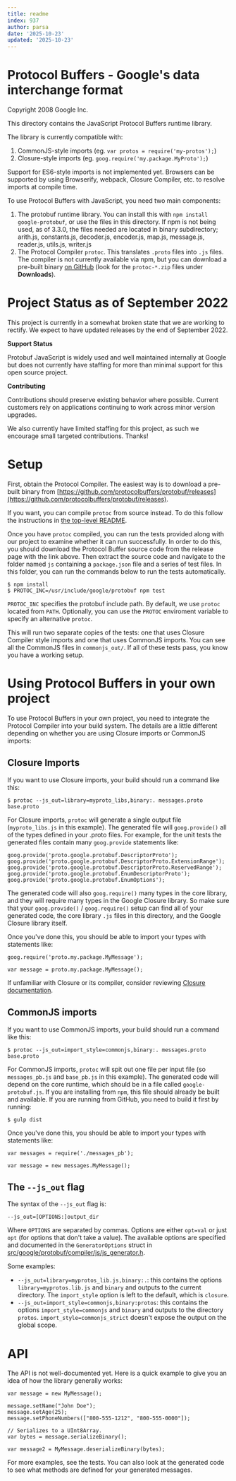 ```yaml
---
title: readme
index: 937
author: parsa
date: '2025-10-23'
updated: '2025-10-23'
---
```

Protocol Buffers - Google's data interchange format
===================================================

Copyright 2008 Google Inc.

This directory contains the JavaScript Protocol Buffers runtime library.

The library is currently compatible with:

1. CommonJS-style imports (eg. `var protos = require('my-protos');`)
2. Closure-style imports (eg. `goog.require('my.package.MyProto');`)

Support for ES6-style imports is not implemented yet.  Browsers can
be supported by using Browserify, webpack, Closure Compiler, etc. to
resolve imports at compile time.

To use Protocol Buffers with JavaScript, you need two main components:

1. The protobuf runtime library.  You can install this with
   `npm install google-protobuf`, or use the files in this directory.
    If npm is not being used, as of 3.3.0, the files needed are located in binary subdirectory;
    arith.js, constants.js, decoder.js, encoder.js, map.js, message.js, reader.js, utils.js, writer.js
2. The Protocol Compiler `protoc`.  This translates `.proto` files
   into `.js` files.  The compiler is not currently available via
   npm, but you can download a pre-built binary
   [on GitHub](https://github.com/protocolbuffers/protobuf/releases)
   (look for the `protoc-*.zip` files under **Downloads**).


Project Status as of September 2022
===

This project is currently in a somewhat broken state that we are working to rectify. We expect to have updated releases by the end of September 2022.

**Support Status**

Protobuf JavaScript is widely used and well maintained internally at Google but does not currently have staffing for more than minimal support for this open source project.

**Contributing**

Contributions should preserve existing behavior where possible.  Current customers rely on applications continuing to work across minor version upgrades.

We also currently have limited staffing for this project, as such we encourage small targeted contributions.  Thanks!

Setup
=====

First, obtain the Protocol Compiler.  The easiest way is to download
a pre-built binary from [https://github.com/protocolbuffers/protobuf/releases](https://github.com/protocolbuffers/protobuf/releases).

If you want, you can compile `protoc` from source instead.  To do this
follow the instructions in [the top-level
README](https://github.com/protocolbuffers/protobuf/blob/main/src/README.md).

Once you have `protoc` compiled, you can run the tests provided along with our
project to examine whether it can run successfully. In order to do this, you
should download the Protocol Buffer source code from the release page with the
link above. Then extract the source code and navigate to the folder named `js`
containing a `package.json` file and a series of test files. In this folder, you
can run the commands below to run the tests automatically.

    $ npm install
    $ PROTOC_INC=/usr/include/google/protobuf npm test

`PROTOC_INC` specifies the protobuf include path. By default, we use `protoc`
located from `PATH`. Optionally, you can use the `PROTOC` enviroment variable to
specify an alternative `protoc`.

This will run two separate copies of the tests: one that uses
Closure Compiler style imports and one that uses CommonJS imports.
You can see all the CommonJS files in `commonjs_out/`.
If all of these tests pass, you know you have a working setup.


Using Protocol Buffers in your own project
==========================================

To use Protocol Buffers in your own project, you need to integrate
the Protocol Compiler into your build system.  The details are a
little different depending on whether you are using Closure imports
or CommonJS imports:

Closure Imports
---------------

If you want to use Closure imports, your build should run a command
like this:

    $ protoc --js_out=library=myproto_libs,binary:. messages.proto base.proto

For Closure imports, `protoc` will generate a single output file
(`myproto_libs.js` in this example).  The generated file will `goog.provide()`
all of the types defined in your .proto files.  For example, for the unit
tests the generated files contain many `goog.provide` statements like:

    goog.provide('proto.google.protobuf.DescriptorProto');
    goog.provide('proto.google.protobuf.DescriptorProto.ExtensionRange');
    goog.provide('proto.google.protobuf.DescriptorProto.ReservedRange');
    goog.provide('proto.google.protobuf.EnumDescriptorProto');
    goog.provide('proto.google.protobuf.EnumOptions');

The generated code will also `goog.require()` many types in the core library,
and they will require many types in the Google Closure library.  So make sure
that your `goog.provide()` / `goog.require()` setup can find all of your
generated code, the core library `.js` files in this directory, and the
Google Closure library itself.

Once you've done this, you should be able to import your types with
statements like:

    goog.require('proto.my.package.MyMessage');

    var message = proto.my.package.MyMessage();

If unfamiliar with Closure or its compiler, consider reviewing
[Closure documentation](https://developers.google.com/closure/library).

CommonJS imports
----------------

If you want to use CommonJS imports, your build should run a command
like this:

    $ protoc --js_out=import_style=commonjs,binary:. messages.proto base.proto

For CommonJS imports, `protoc` will spit out one file per input file
(so `messages_pb.js` and `base_pb.js` in this example).  The generated
code will depend on the core runtime, which should be in a file called
`google-protobuf.js`.  If you are installing from `npm`, this file should
already be built and available.  If you are running from GitHub, you need
to build it first by running:

    $ gulp dist

Once you've done this, you should be able to import your types with
statements like:

    var messages = require('./messages_pb');

    var message = new messages.MyMessage();

The `--js_out` flag
-------------------

The syntax of the `--js_out` flag is:

    --js_out=[OPTIONS:]output_dir

Where `OPTIONS` are separated by commas.  Options are either `opt=val` or
just `opt` (for options that don't take a value).  The available options
are specified and documented in the `GeneratorOptions` struct in
[src/google/protobuf/compiler/js/js_generator.h](https://github.com/protocolbuffers/protobuf/blob/main/src/google/protobuf/compiler/js/js_generator.h#L53).

Some examples:

- `--js_out=library=myprotos_lib.js,binary:.`: this contains the options
  `library=myprotos.lib.js` and `binary` and outputs to the current directory.
  The `import_style` option is left to the default, which is `closure`.
- `--js_out=import_style=commonjs,binary:protos`: this contains the options
  `import_style=commonjs` and `binary` and outputs to the directory `protos`.
  `import_style=commonjs_strict` doesn't expose the output on the global scope.

API
===

The API is not well-documented yet.  Here is a quick example to give you an
idea of how the library generally works:

    var message = new MyMessage();

    message.setName("John Doe");
    message.setAge(25);
    message.setPhoneNumbers(["800-555-1212", "800-555-0000"]);

    // Serializes to a UInt8Array.
    var bytes = message.serializeBinary();

    var message2 = MyMessage.deserializeBinary(bytes);

For more examples, see the tests.  You can also look at the generated code
to see what methods are defined for your generated messages.
